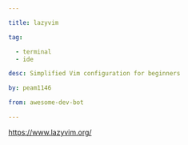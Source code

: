 ```yaml
---

title: lazyvim 

tag: 

  - terminal
  - ide 

desc: Simplified Vim configuration for beginners 

by: peam1146 

from: awesome-dev-bot 

---
```




https://www.lazyvim.org/ 


